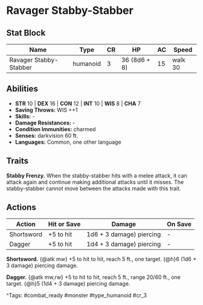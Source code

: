 # Ravager Stabby-Stabber

## Stat Block

| Name | Type | CR | HP | AC | Speed |
|------|------|----|----|----|-------|
| Ravager Stabby-Stabber | humanoid | 3 | 36 (8d6 + 8) | 15 | walk 30 |

## Abilities

- **STR** 10 | **DEX** 16 | **CON** 12 | **INT** 10 | **WIS** 8 | **CHA** 7
- **Saving Throws:** WIS ++1  
- **Skills:** -  
- **Damage Resistances:** -  
- **Condition Immunities:** charmed  
- **Senses:** darkvision 60 ft.  
- **Languages:** Common, one other language

## Traits

**Stabby Frenzy.** When the stabby-stabber hits with a melee attack, it can attack again and continue making additional attacks until it misses. The stabby-stabber cannot move between the attacks made with this trait.


## Actions

| Action | Hit or Save | Damage | On Save |
|--------|--------------|--------|----------|
| Shortsword | +5 to hit | 1d6 + 3 damage) piercing | - |
| Dagger | +5 to hit | 1d4 + 3 damage) piercing | - |

**Shortsword.** {@atk mw} +5 to hit to hit, reach 5 ft., one target. {@h}6 (1d6 + 3 damage) piercing damage.

**Dagger.** {@atk mw,rw} +5 to hit to hit, reach 5 ft., range 20/60 ft., one target. {@h}5 (1d4 + 3 damage) piercing damage.


^Tags: #combat_ready #monster #type_humanoid #cr_3